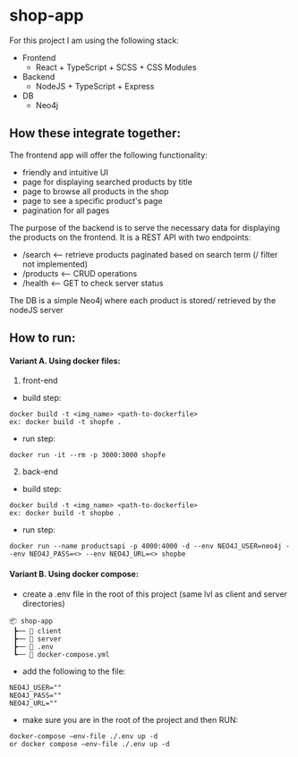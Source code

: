 # shop-app
For this project I am using the following stack:
* Frontend
  * React + TypeScript + SCSS + CSS Modules
* Backend
  * NodeJS + TypeScript + Express
* DB
  * Neo4j

## How these integrate together:
The frontend app will offer the following functionality:
* friendly and intuitive UI
* page for displaying searched products by title
* page to browse all products in the shop
* page to see a specific product's page
* pagination for all pages

The purpose of the backend is to serve the necessary data for displaying the products on the frontend. It is a REST API with two endpoints:
* /search   <-- retrieve products paginated based on search term (/ filter not implemented)
* /products <-- CRUD operations
* /health   <-- GET to check server status

The DB is a simple Neo4j where each product is stored/ retrieved by the nodeJS server

## How to run:
#### Variant A. Using docker files:
1. front-end
* build step:
```
docker build -t <img_name> <path-to-dockerfile>
ex: docker build -t shopfe .
```
* run step:
```
docker run -it --rm -p 3000:3000 shopfe
```
2. back-end
* build step:
```
docker build -t <img_name> <path-to-dockerfile>
ex: docker build -t shopbe .
```
* run step:
```
docker run --name productsapi -p 4000:4000 -d --env NEO4J_USER=neo4j --env NEO4J_PASS=<> --env NEO4J_URL=<> shopbe
```

#### Variant B. Using docker compose:
* create a .env file in the root of this project (same lvl as client and server directories)
```
📦 shop-app
 ┣── 📂 client
 ┣── 📂 server
 ┣── 📜 .env
 ┗── 📜 docker-compose.yml
```
* add the following to the file:
```
NEO4J_USER=""
NEO4J_PASS=""
NEO4J_URL=""
```
* make sure you are in the root of the project and then RUN:
```
docker-compose —env-file ./.env up -d 
or docker compose —env-file ./.env up -d
```
